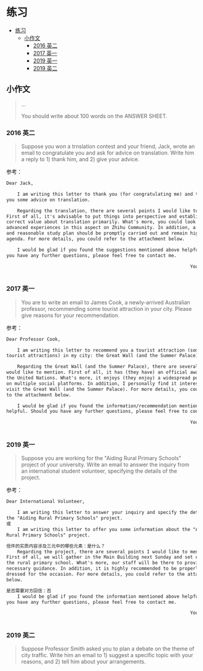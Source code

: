 # 练习

- [练习](#练习)
  - [小作文](#小作文)
    - [2016 英二](#2016-英二)
    - [2017 英一](#2017-英一)
    - [2019 英一](#2019-英一)
    - [2019 英二](#2019-英二)

## 小作文

> ...
>
> You should write about 100 words on the ANSWER SHEET.

### 2016 英二

> Suppose you won a trnslation contest and your friend, Jack, wrote an email to
> congratulate you and ask for advice on translation. Write him a reply to 1)
> thank him, and 2) give your advice.

参考：

```txt
Dear Jack,

    I am writing this letter to thank you (for congratulating me) and to give
you some advice on translation.

    Regarding the translation, there are several points I would like to mention.
First of all, it's advisable to put things into perspective and establish a
correct value about translation primarily. What's more, you could look for
advanced experiences in this aspect on Zhihu Community. In addition, a practical
and reasonable study plan should be promptly carried out and remain high on your
agenda. For more details, you could refer to the attachment below.

    I would be glad if you found the suggestions mentioned above helpful. Should
you have any further questions, please feel free to contact me.

                                                                    Yours truly,
                                                                        Li Ming
```

### 2017 英一

> You are to write an email to James Cook, a newly-arrived Australian professor,
> recommending some tourist attraction in your city. Please give reasons for
> your recommendation.

参考：

```txt
Dear Professor Cook,

    I am writing this letter to recommend you a tourist attraction (some
tourist attractions) in my city: the Great Wall (and the Summer Palace).

    Regarding the Great Wall (and the Summer Palace), there are several points I
would like to mention. First of all, it has (they have) an official award from
the United Nations. What's more, it enjoys (they enjoy) a widespread popularity
on multiple social platforms. In addition, I personally find it interesting to
visit the Great Wall (and the Summer Palace). For more details, you could refer
to the attachment below.

    I would be glad if you found the information/recommendation mentioned above
helpful. Should you have any further questions, please feel free to contact me.

                                                                    Yours truly,
                                                                        Li Ming
```

### 2019 英一

> Suppose you are working for the "Aiding Rural Primary Schools" project of your
> university. Write an email to answer the inquiry from an international student
> volunteer, specifying the details of the project.

参考：

```txt
Dear International Volunteer,

    I am writing this letter to answer your inquiry and specify the details of
the "Aiding Rural Primary Schools" project.
或
    I am writing this letter to offer you some information about the "Aiding
Rural Primary Schools" project.

信件的实质内容涉及三元中的哪些元素：是什么？
    Regarding the project, there are several points I would like to mention.
First of all, we will gather in the Main Building next Sunday and set off to
the rural primary school. What's more, our staff will be there to provide you
necessary guidance. In addition, it is highly recommended to be properly
dressed for the occasion. For more details, you could refer to the attachment
below.

是否需要对方回信：否
    I would be glad if you found the information mentioned above helpful. Should
you have any further questions, please feel free to contact me.

                                                                    Yours truly,
                                                                        Li Ming
```

### 2019 英二

> Suppose Professor Smith asked you to plan a debate on the theme of city
> traffic. Write him an email to 1) suggest a specific topic with your reasons,
> and 2) tell him about your arrangements.
